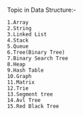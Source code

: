 Topic in Data Structure:-

    1.Array
    2.String
    3.Linked List
    4.Stack
    5.Queue
    6.Tree(Binary Tree)
    7.Binary Search Tree
    8.Heap
    9.Hash Table
    10.Graph
    11.Matrix
    12.Trie
    13.Segment tree
    14.Avl Tree
    15.Red Black Tree
